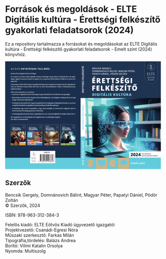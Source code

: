 
# Források és megoldások - ELTE Digitális kultúra - Érettségi felkészítő gyakorlati feladatsorok (2024)

Ez a repository tartalmazza a forrásokat és megoldásokat az 
ELTE Digitális kultúra - Érettségi felkészítő gyakorlati feladatsorok - Emelt szint (2024) könyvhöz.

![Borító](borito.jpg)

## Szerzők

Bencsik Gergely, Domnánovich Bálint, Magyar Péter, Papatyi Dániel, Pödör Zoltán\
© Szerzők, 2024

ISBN: 978-963-312-384-3

Felelős kiadó: ELTE Eötvös Kiadó ügyvezető igazgatói\
Projektvezető: Csanádi-Egresi Nóra\
Műszaki szerkesztő: Farkas Milán\
Tipográfia,tördelés: Balázs Andrea\
Borító: Vilimi Katalin Orsolya\
Nyomda: Multiszolg

